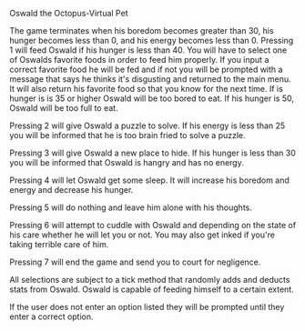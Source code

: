 Oswald the Octopus-Virtual Pet

The game terminates when his boredom becomes greater than 30, his hunger becomes less than 0, 
and his energy becomes less than 0.
Pressing 1 will feed Oswald if his hunger is less than 40. 
You will have to select one of Oswalds favorite foods in order to feed him properly.
If you input a correct favorite food he will be fed and if not you will be prompted with a message that says 
he thinks it's disgusting and returned to the main menu.
It will also return his favorite food so that you know for the next time. 
If is hunger is is 35 or higher Oswald will be too bored to eat.
If his hunger is 50, Oswald will be too full to eat. 

Pressing 2 will give Oswald a puzzle to solve. 
If his energy is less than 25 you will be informed that he is too brain fried to solve a puzzle.

Pressing 3 will give Oswald a new place to hide. 
If his hunger is less than 30 you will be informed that Oswald is hangry and has no energy.

Pressing 4 will let Oswald get some sleep.
It will increase his boredom and energy and decrease his hunger. 

Pressing 5 will do nothing and leave him alone with his thoughts.

Pressing 6 will attempt to cuddle with Oswald and depending on the state of his care whether he will let you or not.
You may also get inked if you're taking terrible care of him.

Pressing 7 will end the game and send you to court for negligence. 

All selections are subject to a tick method that randomly adds and deducts stats from Oswald.
Oswald is capable of feeding himself to a certain extent. 

If the user does not enter an option listed they will be prompted until they enter a correct option. 
